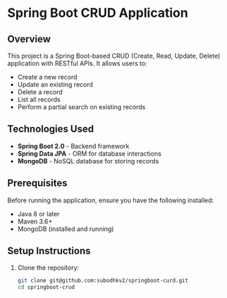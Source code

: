 # Spring Boot CRUD Application

## Overview
This project is a Spring Boot-based CRUD (Create, Read, Update, Delete) application with RESTful APIs. It allows users to:
- Create a new record
- Update an existing record
- Delete a record
- List all records
- Perform a partial search on existing records

## Technologies Used
- **Spring Boot 2.0** - Backend framework  
- **Spring Data JPA** - ORM for database interactions  
- **MongoDB** - NoSQL database for storing records  

## Prerequisites
Before running the application, ensure you have the following installed:
- Java 8 or later  
- Maven 3.6+  
- MongoDB (installed and running)  

## Setup Instructions
1. Clone the repository:
   ```sh
   git clone git@github.com:subodhkv2/springboot-curd.git
   cd springboot-crud
